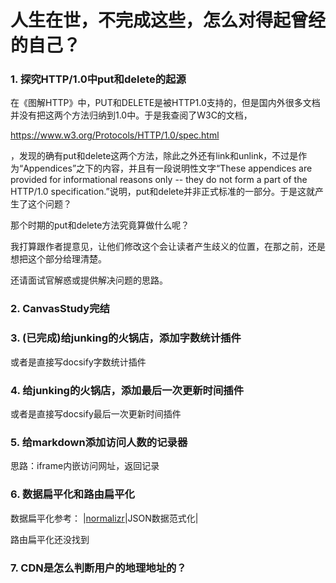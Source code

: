 # 人生在世，不完成这些，怎么对得起曾经的自己？

### 1. 探究HTTP/1.0中put和delete的起源

在《图解HTTP》中，PUT和DELETE是被HTTP1.0支持的，但是国内外很多文档并没有把这两个方法归纳到1.0中。于是我查阅了W3C的文档，

https://www.w3.org/Protocols/HTTP/1.0/spec.html

，发现的确有put和delete这两个方法，除此之外还有link和unlink，不过是作为“Appendices”之下的内容，并且有一段说明性文字“These appendices are provided for informational reasons only -- they do not form a part of the HTTP/1.0 specification.”说明，put和delete并非正式标准的一部分。于是这就产生了这个问题？

那个时期的put和delete方法究竟算做什么呢？

我打算跟作者提意见，让他们修改这个会让读者产生歧义的位置，在那之前，还是想把这个部分给理清楚。

还请面试官解惑或提供解决问题的思路。

### 2. CanvasStudy完结

### 3. (已完成)给junking的火锅店，添加字数统计插件
或者是直接写docsify字数统计插件

### 4. 给junking的火锅店，添加最后一次更新时间插件
或者是直接写docsify最后一次更新时间插件

### 5. 给markdown添加访问人数的记录器
思路：iframe内嵌访问网址，返回记录

### 6. 数据扁平化和路由扁平化

数据扁平化参考：
|[normalizr](https://github.com/paularmstrong/normalizr)|JSON数据范式化|

路由扁平化还没找到

### 7. CDN是怎么判断用户的地理地址的？
